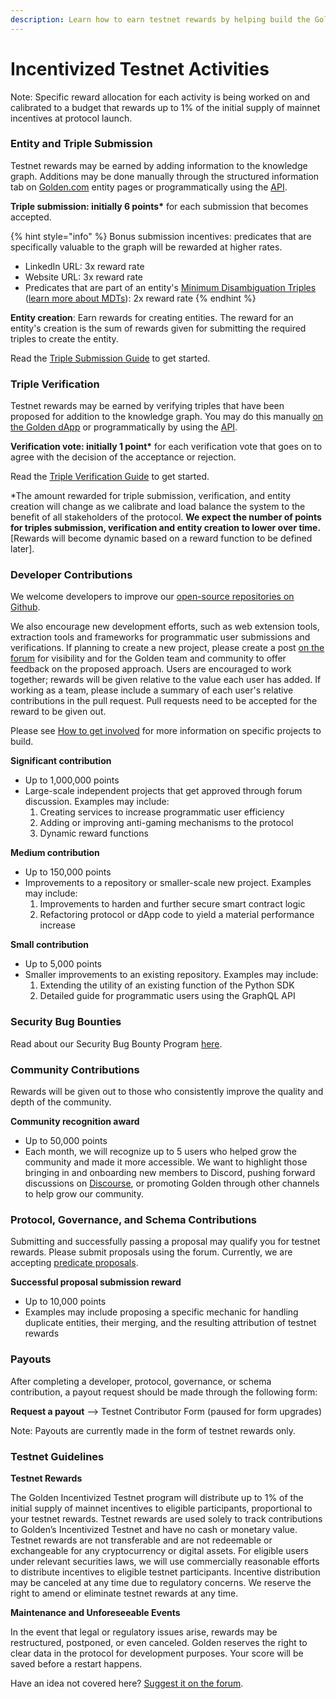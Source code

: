 ```yaml
---
description: Learn how to earn testnet rewards by helping build the Golden Protocol.
---
```


# Incentivized Testnet Activities

Note: Specific reward allocation for each activity is being worked on and calibrated to a budget that rewards up to 1% of the initial supply of mainnet incentives at protocol launch.

### Entity and Triple Submission

Testnet rewards may be earned by adding information to the knowledge graph. Additions may be done manually through the structured information tab on [Golden.com](https://golden.com/explore) entity pages or programmatically using the [API](https://docs.golden.xyz/api/godel-python-sdk/create-triples).&#x20;

**Triple submission: initially 6 points\*** for each submission that becomes accepted.

{% hint style="info" %}
Bonus submission incentives: predicates that are specifically valuable to the graph will be rewarded at higher rates.

* LinkedIn URL: 3x reward rate
* Website URL: 3x reward rate
* Predicates that are part of an entity's [Minimum Disambiguation Triples](https://dapp.golden.xyz/schema) ([learn more about MDTs](concepts/minimum-disambiguation-triple-requirements-mdt.md)): 2x reward rate
{% endhint %}

**Entity creation**: Earn rewards for creating entities. The reward for an entity's creation is the sum of rewards given for submitting the required triples to create the entity.

Read the [Triple Submission Guide](https://goldenhq.notion.site/Adding-Structured-Data-Guide-ae657337bf4f4e54ae4402df083c76ac) to get started.

### Triple Verification&#x20;

Testnet rewards may be earned by verifying triples that have been proposed for addition to the knowledge graph. You may do this manually [on the Golden dApp](https://dapp.golden.xyz/validation) or programmatically by using the [API](https://docs.golden.xyz/api/godel-python-sdk/validation).&#x20;

**Verification vote: initially 1 point\*** for each verification vote that goes on to agree with the decision of the acceptance or rejection. ​

Read the [Triple Verification Guide](guides/triple-verification-guide.md) to get started.

\*The amount rewarded for triple submission, verification, and entity creation will change as we calibrate and load balance the system to the benefit of all stakeholders of the protocol. **We expect the number of points for triples submission, verification and entity creation to lower over time.** \[Rewards will become dynamic based on a reward function to be defined later].​

### Developer Contributions

We welcome developers to improve our [open-source repositories on Github](https://github.com/goldenrecursion). ​

We also encourage new development efforts, such as web extension tools, extraction tools and frameworks for programmatic user submissions and verifications. If planning to create a new project, please create a post [on the forum](https://forum.golden.xyz/c/api-development/8) for visibility and for the Golden team and community to offer feedback on the proposed approach. Users are encouraged to work together; rewards will be given relative to the value each user has added. If working as a team, please include a summary of each user's relative contributions in the pull request. Pull requests need to be accepted for the reward to be given out.​

Please see [How to get involved](how-to-get-involved/) for more information on specific projects to build. ​

**Significant contribution**

* Up to 1,000,000 points
* Large-scale independent projects that get approved through forum discussion.  Examples may include:
  1. Creating services to increase programmatic user efficiency
  2. Adding or improving anti-gaming mechanisms to the protocol
  3. Dynamic reward functions

**Medium contribution**

* Up to 150,000 points
* Improvements to a repository or smaller-scale new project.  Examples may include:
  1. Improvements to harden and further secure smart contract logic
  2. Refactoring protocol or dApp code to yield a material performance increase

**Small contribution**

* Up to 5,000 points
* Smaller improvements to an existing repository. Examples may include:
  1. Extending the utility of an existing function of the Python SDK
  2. Detailed guide for programmatic users using the GraphQL API

### Security Bug Bounties

Read about our Security Bug Bounty Program [here](https://goldenhq.notion.site/Security-Bug-Bounty-Program-7a98c9ba7f504afcb442cbd26e956a0c).

### Community Contributions

Rewards will be given out to those who consistently improve the quality and depth of the community.

**Community recognition award**

* Up to 50,000 points
* Each month, we will recognize up to 5 users who helped grow the community and made it more accessible.  We want to highlight those bringing in and onboarding new members to Discord, pushing forward discussions on [Discourse](https://forum.golden.xyz/), or promoting Golden through other channels to help grow our community.

### Protocol, Governance, and Schema Contributions&#x20;

Submitting and successfully passing a proposal may qualify you for testnet rewards. Please submit proposals using the forum. Currently, we are accepting [predicate proposals](https://forum.golden.xyz/c/predicates/6).

**Successful proposal submission reward**

* Up to 10,000 points
* Examples may include proposing a specific mechanic for handling duplicate entities, their merging, and the resulting attribution of testnet rewards

### Payouts

After completing a developer, protocol, governance, or schema contribution, a payout request should be made through the following form:

**Request a payout** --> Testnet Contributor Form (paused for form upgrades)

Note: Payouts are currently made in the form of testnet rewards only.

### Testnet Guidelines&#x20;

**Testnet Rewards**

The Golden Incentivized Testnet program will distribute up to 1% of the initial supply of mainnet incentives to eligible participants, proportional to your testnet rewards. Testnet rewards are used solely to track contributions to Golden’s Incentivized Testnet and have no cash or monetary value. Testnet rewards are not transferable and are not redeemable or exchangeable for any cryptocurrency or digital assets. For eligible users under relevant securities laws, we will use commercially reasonable efforts to distribute incentives to eligible testnet participants. Incentive distribution may be canceled at any time due to regulatory concerns. We reserve the right to amend or eliminate testnet rewards at any time.​

**Maintenance and Unforeseeable Events​**

In the event that legal or regulatory issues arise, rewards may be restructured, postponed, or even canceled.  Golden reserves the right to clear data in the protocol for development purposes. Your score will be saved before a restart happens.

Have an idea not covered here? [Suggest it on the forum](https://forum.golden.xyz/c/golden-protocol/7).
